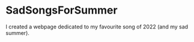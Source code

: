 # SadSongsForSummer
I created a webpage dedicated to my favourite song of 2022 (and my sad summer).
